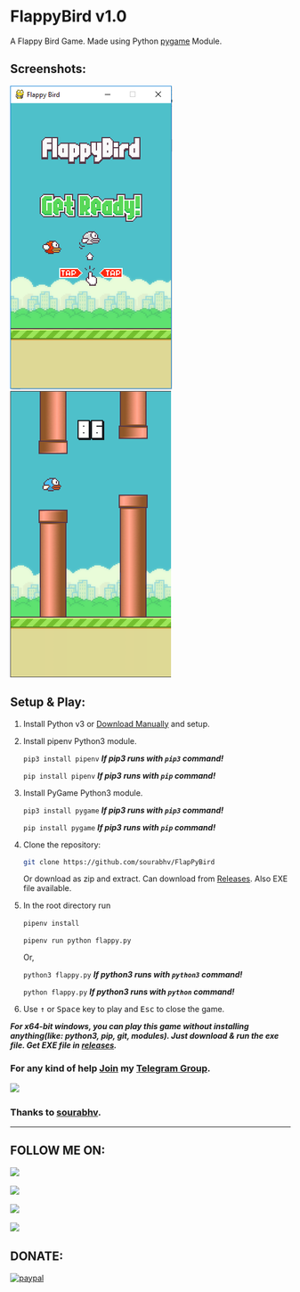 # FlappyBird v1.0

A Flappy Bird Game. Made using Python [pygame](https://pygame.org) Module.

## Screenshots:

![screenshot](capture.png)
![screeshot](screenshot.png)

## Setup & Play:

1. Install Python v3 or [Download Manually](https://www.python.org/download/releases) and setup.

2. Install pipenv Python3 module.

	`pip3 install pipenv`  ***If pip3 runs with `pip3` command!***
	
	`pip install pipenv`   ***If pip3 runs with `pip` command!***

3. Install PyGame Python3 module.

	`pip3 install pygame`  ***If pip3 runs with `pip3` command!***
	
	`pip install pygame`   ***If pip3 runs with `pip` command!***

4. Clone the repository:

   ```bash
   git clone https://github.com/sourabhv/FlapPyBird
   ```

   Or download as zip and extract. Can download from [Releases](https://github.com/AbirHasan2005/FlappyBird/releases). Also EXE file available.

5. In the root directory run

   `pipenv install`
   
   `pipenv run python flappy.py`
   
   Or,
   
   `python3 flappy.py`  ***If python3 runs with `python3` command!***
   
   `python flappy.py`   ***If python3 runs with `python` command!***

6. Use <kbd>&uarr;</kbd> or <kbd>Space</kbd> key to play and <kbd>Esc</kbd> to close the game.

***For x64-bit windows, you can play this game without installing anything(like: python3, pip, git, modules). Just download & run the exe file. Get EXE file in [releases](https://github.com/AbirHasan2005/FlappyBird/releases).***

### For any kind of help [Join](http://t.me/linux_repo) my [Telegram Group](http://t.me/linux_repo).
<a href="https://t.me/linux_repo"><img src="https://img.shields.io/badge/Telegram-Join%20Telegram%20Group-blue.svg?logo=telegram"></a>

### Thanks to [sourabhv](https://github.com/sourabhv).

---

## FOLLOW ME ON:
<a href="https://github.com/AbirHasan2005"><img src="https://img.shields.io/badge/GitHub-Follow%20on%20GitHub-inactive.svg?logo=github"></a>

<a href="https://twitter.com/AbirHasan2005"><img src="https://img.shields.io/badge/Twitter-Follow%20on%20Twitter-informational.svg?logo=twitter"></a>

<a href="https://facebook.com/AbirHasan2005"><img src="https://img.shields.io/badge/Facebook-Follow%20on%20Facebook-blue.svg?logo=facebook"></a>

<a href="https://instagram.com/AbirHasan2005"><img src="https://img.shields.io/badge/Instagram-Follow%20on%20Instagram-important.svg?logo=instagram"></a>

## DONATE:
[![paypal](https://www.paypalobjects.com/en_US/i/btn/btn_donateCC_LG.gif)](https://paypal.me/AbirHasan2005)
